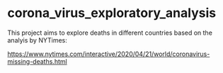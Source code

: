# corona_virus_exploratory_analysis

This project aims to explore deaths in different countries based on the analyis by NYTimes:

https://www.nytimes.com/interactive/2020/04/21/world/coronavirus-missing-deaths.html

